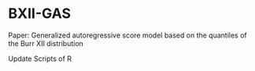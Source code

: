 # BXII-GAS
Paper: Generalized autoregressive score model based on the quantiles of the Burr XII distribution

Update Scripts of R
